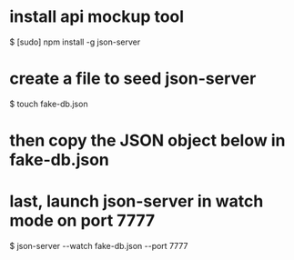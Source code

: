 # install api mockup tool

$ [sudo] npm install -g json-server

# create a file to seed json-server

$ touch fake-db.json

# then copy the JSON object below in fake-db.json

# last, launch json-server in watch mode on port 7777

$ json-server --watch fake-db.json --port 7777

<!---

 {
   "cities":[
      {
         "id":1,
         "name":"Barcelona"
      },
      {
         "id":2,
         "name":"Madrid"
      },
      {
         "id":3,
         "name":"Miami"
      },
      {
         "id":4,
         "name":"Paris"
      }
   ],
   "courses":[
      {
         "id":1,
         "name":"WebDev",
         "type":"Full Time"
      },
      {
         "id":2,
         "name":"WebDev",
         "type":"Part Time"
      },
      {
         "id":3,
         "name":"UX/UI",
         "type":"Full Time"
      },
      {
         "id":4,
         "name":"UX/UI",
         "type":"Part Time"
      }
   ],
   "bootcamps":[
      {
         "id":1,
         "cityId":1,
         "courseId":1
      },
      {
         "id":2,
         "cityId":2,
         "courseId":2
      },
      {
         "id":3,
         "cityId":3,
         "courseId":1
      },
      {
         "id":4,
         "cityId":4,
         "courseId":2
      },
      {
         "id":5,
         "cityId":2,
         "courseId":3
      },
      {
         "id":6,
         "cityId":3,
         "courseId":4
      },
      {
         "id":7,
         "cityId":1,
         "courseId":3
      }
   ]
}

-->